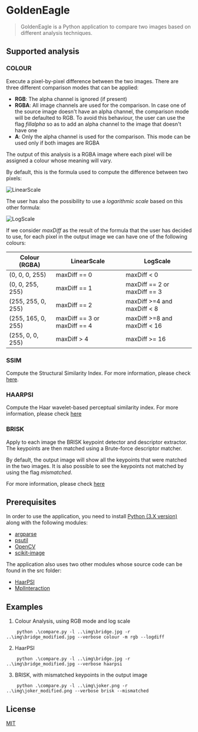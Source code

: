 # GoldenEagle

> GoldenEagle is a Python application to compare two images based on different analysis techniques. 

## Supported analysis

### COLOUR

Execute a pixel-by-pixel difference between the two images. There are three different comparison modes that can be applied: 
- **RGB**: The alpha channel is ignored (if present)
- **RGBA**: All image channels are used for the comparison. In case one of the source image doesn't have an alpha channel, the comparison mode will be defaulted to RGB. To avoid this behaviour, the user can use the flag *fillalpha* so as to add an alpha channel to the image that doesn't have one 
- **A**: Only the alpha channel is used for the comparison. This mode can be used only if both images are RGBA

The output of this analysis is a RGBA image where each pixel will be assigned a colour whose meaning will vary. 

By default, this is the formula used to compute the difference between two pixels:

![LinearScale](https://github.com/Naiko90/images/blob/master/linear_scale.png?raw=true)

The user has also the possibility to use a *logarithmic scale* based on this other formula:

![LogScale](https://github.com/Naiko90/images/blob/master/log_scale.png?raw=true)

If we consider *maxDiff* as the result of the formula that the user has decided to use, for each pixel in the output image we can have one of the following colours:

| Colour (RGBA) | LinearScale | LogScale |
| --- | --- | --- |
| (0, 0, 0, 255) | maxDiff == 0 | maxDiff < 0 |
| (0, 0, 255, 255) | maxDiff == 1 | maxDiff == 2 or maxDiff == 3 |
| (255, 255, 0, 255) | maxDiff == 2 | maxDiff >=4 and maxDiff < 8 |
| (255, 165, 0, 255) | maxDiff == 3 or maxDiff == 4 | maxDiff >=8 and maxDiff < 16 |
| (255, 0, 0, 255) | maxDiff > 4 | maxDiff >= 16 |

### SSIM

Compute the Structural Similarity Index. For more information, please check [here](https://scikit-image.org/docs/dev/auto_examples/transform/plot_ssim.html).

### HAARPSI

Compute the Haar wavelet-based perceptual similarity index. For more information, please check [here](http://www.haarpsi.org/)

### BRISK

Apply to each image the BRISK keypoint detector and descriptor extractor. The keypoints are then matched using a Brute-force descriptor matcher. 

By default, the output image will show all the keypoints that were matched in the two images. It is also possible to see the keypoints not matched by using the flag *mismatched*.

For more information, please check [here](https://opencv-python-tutroals.readthedocs.io/en/latest/py_tutorials/py_feature2d/py_matcher/py_matcher.html)

## Prerequisites

In order to use the application, you need to install [Python (3.X version)](https://www.python.org/downloads/) along with the following modules:

- [argparse](https://pypi.org/project/argparse/)
- [psutil](https://pypi.org/project/psutil/)
- [OpenCV](https://pypi.org/project/opencv-python/)
- [scikit-image](https://scikit-image.org/docs/0.15.x/install.html)

The application also uses two other modules whose source code can be found in the src folder:

- [HaarPSI](http://www.haarpsi.org/software/haarPsi.py)
- [MplInteraction](https://gist.github.com/t20100/e5a9ba1196101e618883)

## Examples

1. Colour Analysis, using RGB mode and log scale
```console
    python .\compare.py -l ..\img\bridge.jpg -r ..\img\bridge_modified.jpg --verbose colour -m rgb --logdiff
```
2. HaarPSI
```console
    python .\compare.py -l ..\img\bridge.jpg -r ..\img\bridge_modified.jpg --verbose haarpsi
```

3. BRISK, with mismatched keypoints in the output image
```console
    python .\compare.py -l ..\img\joker.png -r ..\img\joker_modified.png --verbose brisk --mismatched
```

## License
[MIT](https://choosealicense.com/licenses/mit/)

